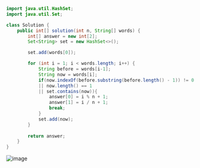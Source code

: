 ```java
import java.util.HashSet;
import java.util.Set;

class Solution {
    public int[] solution(int n, String[] words) {
        int[] answer = new int[2];
        Set<String> set = new HashSet<>();

        set.add(words[0]);

        for (int i = 1; i < words.length; i++) {
            String before = words[i-1];
            String now = words[i];
            if(now.indexOf(before.substring(before.length() - 1)) != 0 
            || now.length() == 1 
            || set.contains(now)){
                answer[0] = i % n + 1;
                answer[1] = i / n + 1;
                break;
            }
            set.add(now);
        }
        
        return answer;
    }
}
```
![image](https://github.com/koreaIT-study/programmers/assets/92290312/c0396b1e-dd00-4f3b-8e76-bb615bf0c327)
